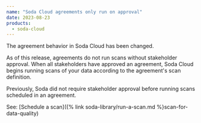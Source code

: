 ```yaml
---
name: "Soda Cloud agreements only run on approval"
date: 2023-08-23
products:
  - soda-cloud
---
```


The agreement behavior in Soda Cloud has been changed. 

As of this release, agreements do not run scans without stakeholder approval. When all stakeholders have approved an agreement, Soda Cloud begins running scans of your data according to the agreement's scan definition.  

Previously, Soda did not require stakeholder approval before running scans scheduled in an agreement. 

See: [Schedule a scan]({% link soda-library/run-a-scan.md %}scan-for-data-quality)